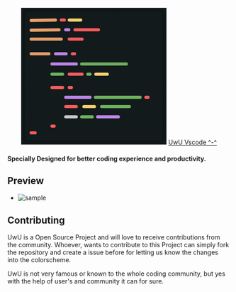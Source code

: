 <p align="center">
        <img src="assets/uwuicon.png">
        <a href="https://github.com/Mangeshrex/uwu-vscode-theme">UwU Vscode ^-^</a> 
</p> 

<p align="center">
    <h4>Specially Designed for better coding experience and productivity.<h4> 
</p>

## Preview 
- ![sample](https://user-images.githubusercontent.com/82205152/144621523-b0c9512b-2ff6-4a91-b2fb-13e95c05eec4.png)

## Contributing 
UwU is a Open Source Project and will love to receive contributions from the community. 
Whoever, wants to contribute to this Project can simply fork the repository and create a issue before for letting us know the changes into the colorscheme. 

UwU is not very famous or known to the whole coding community, but yes with the help of user's and community it can for sure. 

